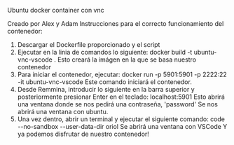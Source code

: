 Ubuntu docker container con vnc

Creado por Alex y Adam
Instrucciones para el correcto funcionamiento del contenedor:
1. Descargar el Dockerfile proporcionado y el script
2. Ejecutar en la linia de comandos lo siguiente:
    docker build -t ubuntu-vnc-vscode .
Esto creará la imágen en la que se basa nuestro contenedor
3. Para iniciar el contenedor, ejecutar:
    docker run -p 5901:5901 -p 2222:22 -it ubuntu-vnc-vscode
Este comando iniciará el contenedor.
4. Desde Remmina, introducir lo siguiente en la barra superior y posteriormente presionar Enter en el teclado:
    localhost:5901
Esto abrirá una ventana donde se nos pedirá una contraseña, 'password'
Se nos abrirá una ventana con ubuntu.
5. Una vez dentro, abrir un terminal y ejecutar el siguiente comando:
    code --no-sandbox --user-data-dir oriol
Se abrirá una ventana con VSCode
Y ya podemos disfrutar de nuestro contenedor!
